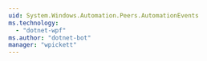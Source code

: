 ```yaml
---
uid: System.Windows.Automation.Peers.AutomationEvents
ms.technology: 
  - "dotnet-wpf"
ms.author: "dotnet-bot"
manager: "wpickett"
---
```

